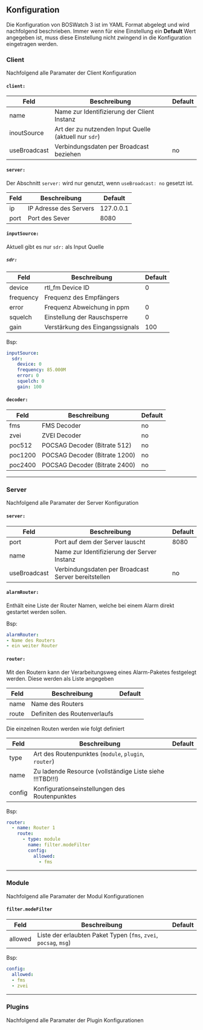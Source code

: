 ## Konfiguration

Die Konfiguration von BOSWatch 3 ist im YAML Format abgelegt und wird nachfolgend beschrieben.
Immer wenn für eine Einstellung ein **Default** Wert angegeben ist, muss diese Einstellung nicht
zwingend in die Konfiguration eingetragen werden.


### Client
Nachfolgend alle Paramater der Client Konfiguration

#### `client:`
|Feld|Beschreibung|Default|
|----|------------|-------|
|name|Name zur Identifizierung der Client Instanz||
|inoutSource|Art der zu nutzenden Input Quelle (aktuell nur `sdr`)||
|useBroadcast|Verbindungsdaten per Broadcast beziehen|no|

#### `server:`
Der Abschnitt `server:` wird nur genutzt, wenn `useBroadcast: no` gesetzt ist.

|Feld|Beschreibung|Default|
|----|------------|-------|
|ip|IP Adresse des Servers|127.0.0.1|
|port|Port des Sever|8080|

#### `inputSource:`
Aktuell gibt es nur `sdr:` als Input Quelle

##### `sdr:`
|Feld|Beschreibung|Default|
|----|------------|-------|
|device|rtl_fm Device ID|0|
|frequency|Frequenz des Empfängers||
|error|Frequenz Abweichung in ppm|0|
|squelch|Einstellung der Rauschsperre|0|
|gain|Verstärkung des Eingangssignals|100|

Bsp:
```yaml
inputSource:
  sdr:
    device: 0
    frequency: 85.000M
    error: 0
    squelch: 0
    gain: 100
```

#### `decoder:`
|Feld|Beschreibung|Default|
|----|------------|-------|
|fms|FMS Decoder|no|
|zvei|ZVEI Decoder|no|
|poc512|POCSAG Decoder (Bitrate 512)|no|
|poc1200|POCSAG Decoder (Bitrate 1200)|no|
|poc2400|POCSAG Decoder (Bitrate 2400)|no|

---
### Server
Nachfolgend alle Paramater der Server Konfiguration

#### `server:`
|Feld|Beschreibung|Default|
|----|------------|-------|
|port|Port auf dem der Server lauscht|8080
|name|Name zur Identifizierung der Server Instanz||
|useBroadcast|Verbindungsdaten per Broadcast Server bereitstellen|no|

#### `alarmRouter:`
Enthält eine Liste der Router Namen, welche bei einem Alarm direkt gestartet werden sollen.

Bsp:
```yaml
alarmRouter:
- Name des Routers
- ein weiter Router
```

#### `router:`
Mit den Routern kann der Verarbeitungsweg eines Alarm-Paketes festgelegt werden.
Diese werden als Liste angegeben

|Feld|Beschreibung|Default|
|----|------------|-------|
|name|Name des Routers||
|route|Definiten des Routenverlaufs

Die einzelnen Routen werden wie folgt definiert

|Feld|Beschreibung|Default|
|----|------------|-------|
|type|Art des Routenpunktes (`module`, `plugin`, `router`)||
|name|Zu ladende Resource (vollständige Liste siehe !!!TBD!!!)||
|config|Konfigurationseinstellungen des Routenpunktes||

Bsp:
```yaml
router:
  - name: Router 1
    route:
      - type: module
        name: filter.modeFilter
        config:
          allowed:
            - fms
```

---
### Module
Nachfolgend alle Paramater der Modul Konfigurationen
#### `filter.modeFilter`

|Feld|Beschreibung|Default|
|----|------------|-------|
|allowed|Liste der erlaubten Paket Typen (`fms`, `zvei`, `pocsag`, `msg`)||

Bsp:
```yaml
config:
  allowed:
  - fms
  - zvei
```

---
### Plugins
Nachfolgend alle Paramater der Plugin Konfigurationen